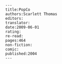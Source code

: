 
    ---
    title:PopCo
    authors:Scarlett Thomas
    editors:
    translator:
    date:2009-06-01
    rating:
    re-read:
    pages:464
    non-fiction:
    comic:
    published:2004
    ---

    